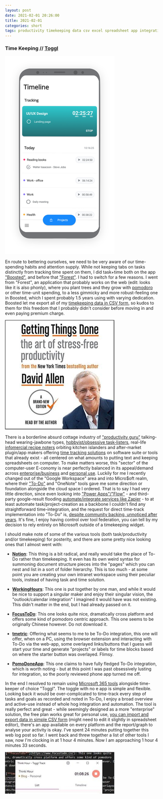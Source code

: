 ```yaml
---
layout: post
date: 2021-02-01 20:26:00
title: 2021-02-01
categories: short
tags: productivity timekeeping data csv excel spreadsheet app integration microsoft todo outlook cloud onedrive notion lists OCD
---
```


### Time Keeping // [Toggl](https://toggl.com/)

![Boosted](/assets/img/boosted.png)

En route to bettering ourselves, we need to be very aware of our time-spending habits and attention supply. While not keeping tabs on tasks distinctly from tracking time spent on them, I did task+time both on the app ["Boosted"](https://www.boostedproductivity.com/), and before that ["Forest"](https://www.forestapp.cc/). I had to switch for a few reasons. I went from "Forest", an application that probably works on the web (edit: looks like it is also phonly), where you plant trees and they grow with [pomodoro](https://todoist.com/productivity-methods/pomodoro-technique) or other time-unit spending, to a less gimmicky and more robust-feeling one in Boosted, which I spent probably 1.5 years using with varying dedication. Boosted let me export all of my [timekeeping data in CSV form](https://support.microsoft.com/en-gb/office/import-or-export-text-txt-or-csv-files-5250ac4c-663c-47ce-937b-339e391393ba), so kudos to them for this freedom that I probably didn't consider before moving in and even paying premium charge.

![Getting Things Done](/assets/img/gtd.jpg)

There is a borderline absurd cottage industry of ["productivity guru"](https://gettingthingsdone.com/) talking-head wearing-jawbone types, [hobbyist/obsessive task-listers](https://www.reddit.com/r/productivity/), real-life [infomercial recipe noters](https://www.youtube.com/watch?v=Poepoh1b_3k) orbiting kitchen islanders and after-market plugin/app makers offering [time tracking solutions](https://www.youtube.com/watch?v=M7zvPrmSodk) on software suite or tools that already exist - all centered on what amounts to putting text and keeping spreadsheets on computer. To make matters worse, this "sector" of the computer-user E-conomy is near perfectly balanced in its appeal/demand across [enterprise/business](https://www.clicktime.com/enterprise-timesheets) and [personal use](https://habitica.com/static/home). Luckily for me I recently changed out of the "Google Workspace" area and into Micro$oft realm, where their ["To-Do"](https://todo.microsoft.com/tasks/) and "OneNote" tools gave me some direction or foundation alongside the cloud space I ordered. That is to say I had very little direction, since even looking into ["Power Apps"/"Flow"](https://powerapps.microsoft.com/en-us/) - and third-party google-result flooding [automate/integrate services like Zapier](https://zapier.com/apps/microsoft-todo/integrations) - to at least automate task/project-creation as a backbone I couldn't find any straightforward time-integration, and the request for direct time-track implementation into "To-Do" is, [despite community backing, unnoticed after years](https://todo.uservoice.com/forums/597175-feature-suggestions/suggestions/35090644-integrate-pomodoro-functionality). It's fine, I enjoy having control over tool federation, you can tell by my decision to rely entirely on Microsoft outside of a timekeeping widget.

I should make note of some of the various tools (both task/productivity and/or timekeeping) for posterity, and there are some pretty nice looking ones that I almost went with:

- [**Notion**](https://www.notion.so/): This thing is a bit radical, and really would take the place of To-Do rather than timekeeping. It even has its own weird syntax for summoning document structure pieces into the "pages" which you can nest and list in a sort of folder hierarchy. This is too much - at some point you are creating your own intranet workspace using their peculiar tools, instead of having task and time solution.

- [**WorkingHours**](https://www.microsoft.com/en-gb/p/workinghours-time-tracking-timesheet/9mv51b301wfd?activetab=pivot:overviewtab): This one is put together by one man, and while it would be nice to support a singular maker and enjoy their singular vision, the "outlook/calendar integration" I imagined it would have was not existing. This didn't matter in the end, but I had already passed on it.

- [**FocusToDo**](https://www.focustodo.cn/): This one looks quite nice, dramatically cross platform and offers some kind of pomodoro centric approach. This one seems to be originally Chinese however. Do not download it.

- [**tmetric**](https://tmetric.com/integrations/microsoft-to-do-time-tracking): Offering what seems to me to be To-Do integration, this one will offer, when on a PC, using the browser extension and interacting with To-Do via the web-app, some overlayed links/buttons that I guess will start your time and generate "projects" or labels for time blocks based on where the starter button was overlayed. Flimsy.

- [**PomoDoneApp**](https://pomodoneapp.com/pomodoro-timer-for-microsoft-to-do.html): This one claims to have fully fledged To-Do integration, which is worth noting - but at this point I was past obsessively lusting for integration, so the poorly reviewed phone app turned me off.

In the end I resolved to remain using [Microsoft 365 tools](https://www.microsoft.com/en-gb/microsoft-365) alongside time-keeper of choice "Toggl". The toggle with no e app is simple and flexible. Looking back it would be over-complicated to time-track every step of tasks and goals as recorded and noted in To-Do, I enjoy a broad overview and active-use instead of whole hog integration and automation. The tool is really perfect and great - while seemingly designed as a more "enterprise" solution, the free plan works great for personal use, [you can import and export data in simple CSV form](https://support.toggl.com/en/collections/1148668-import-export) (might need to edit it slightly in spreadsheet editor), there's an app available on every platform and the report/graph to analyse your activity is okay. I've spent 24 minutes putting together this web log post so far. I went back and threw together a list of other tools I saw, now I'm clocking in at 1 hour 4 minutes. Now I am approaching 1 hour 4 minutes 33 seconds. 

![Toggl Track](/assets/img/toggl.jpg)